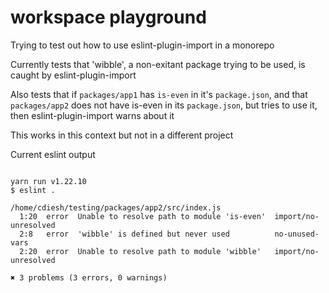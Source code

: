 # workspace playground

Trying to test out how to use eslint-plugin-import in a monorepo

Currently tests that 'wibble', a non-exitant package trying to be used, is
caught by eslint-plugin-import

Also tests that if `packages/app1` has `is-even` in it's `package.json`, and
that `packages/app2` does not have is-even in its `package.json`, but tries to
use it, then eslint-plugin-import warns about it

This works in this context but not in a different project

Current eslint output

```

yarn run v1.22.10
$ eslint .

/home/cdiesh/testing/packages/app2/src/index.js
  1:20  error  Unable to resolve path to module 'is-even'  import/no-unresolved
  2:8   error  'wibble' is defined but never used          no-unused-vars
  2:20  error  Unable to resolve path to module 'wibble'   import/no-unresolved

✖ 3 problems (3 errors, 0 warnings)


```
